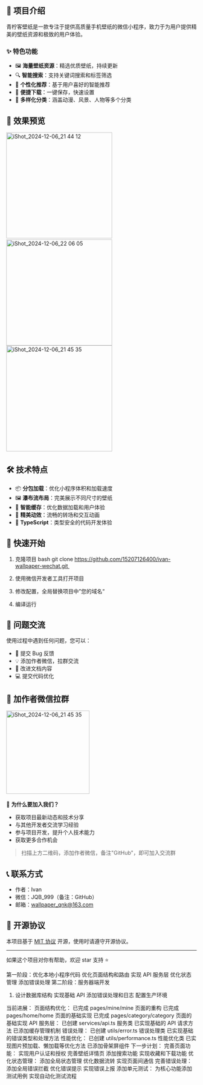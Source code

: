 ## 🎉 项目介绍

青柠客壁纸是一款专注于提供高质量手机壁纸的微信小程序，致力于为用户提供精美的壁纸资源和极致的用户体验。

### ✨ 特色功能

- 🖼️ **海量壁纸资源**：精选优质壁纸，持续更新
- 🔍 **智能搜索**：支持关键词搜索和标签筛选
- 💫 **个性化推荐**：基于用户喜好的智能推荐
- 📱 **便捷下载**：一键保存，快速设置
- 🌈 **多样化分类**：涵盖动漫、风景、人物等多个分类

## 📱 效果预览
<img width="280" alt="iShot_2024-12-06_21 44 12" src="https://github.com/user-attachments/assets/40dcca60-9b89-4450-9833-2008ab832623">  
<img width="280" alt="iShot_2024-12-06_22 06 05" src="https://github.com/user-attachments/assets/7f6e6e6f-8500-4aa0-9141-7e5829c3c123">
<img width="280" alt="iShot_2024-12-06_21 45 35" src="https://github.com/user-attachments/assets/20a055e9-fa96-42b4-aea7-6c244d5b7f7b">  

## 🛠️ 技术特点

- 📦 **分包加载**：优化小程序体积和加载速度
- 🖼️ **瀑布流布局**：完美展示不同尺寸的壁纸
- 💾 **智能缓存**：优化数据加载和用户体验
- 🎨 **精美动效**：流畅的转场和交互动画
- 📝 **TypeScript**：类型安全的代码开发体验

## 🚀 快速开始

1. 克隆项目
bash
git clone https://github.com/15207126400/ivan-wallpaper-wechat.git  

2. 使用微信开发者工具打开项目

3. 修改配置，全局替换项目中”您的域名“

4. 编译运行

## 🤝 问题交流

使用过程中遇到任何问题，您可以：

- 🐛 提交 Bug 反馈
- 💡 添加作者微信，拉群交流
- 📝 改进文档内容
- 💻 提交代码优化

## 💬 加作者微信拉群
<img width="220" alt="iShot_2024-12-06_21 45 35" src="https://github.com/user-attachments/assets/cbe9c2d2-3047-4927-9562-c3c4e5337da5">  

🎯 **为什么要加入我们？**

- 获取项目最新动态和技术分享
- 与其他开发者交流学习经验
- 参与项目开发，提升个人技术能力
- 获取更多合作机会

> 扫描上方二维码，添加作者微信，备注"GitHub"，即可加入交流群

## 📞 联系方式

- 作者：Ivan
- 微信：JQB_999（备注：GitHub）
- 邮箱：wallpaper_qnk@163.com

## 📄 开源协议

本项目基于 [MIT 协议](LICENSE) 开源，使用时请遵守开源协议。

---

如果这个项目对你有帮助，欢迎 star 支持 ⭐️


第一阶段：优化本地小程序代码
优化页面结构和路由
实现 API 服务层
优化状态管理
添加错误处理
第二阶段：服务器端开发
1. 设计数据库结构
实现基础 API
添加错误处理和日志
配置生产环境


当前进展：
页面结构优化：
已完成 pages/mine/mine 页面的重构
已完成 pages/home/home 页面的基础实现
已完成 pages/category/category 页面的基础实现
API 服务层：
已创建 services/api.ts 服务类
已实现基础的 API 请求方法
已添加缓存管理机制
错误处理：
已创建 utils/error.ts 错误处理类
已实现基础的错误类型和处理方法
性能优化：
已创建 utils/performance.ts 性能优化类
已实现图片预加载、懒加载等优化方法
已添加骨架屏组件
下一步计划：
完善页面功能：
实现用户认证和授权
完善壁纸详情页
添加搜索功能
实现收藏和下载功能
优化状态管理：
添加全局状态管理
优化数据流转
实现页面间通信
完善错误处理：
添加全局错误拦截
优化错误提示
实现错误上报
添加单元测试：
为核心功能添加测试用例
实现自动化测试流程